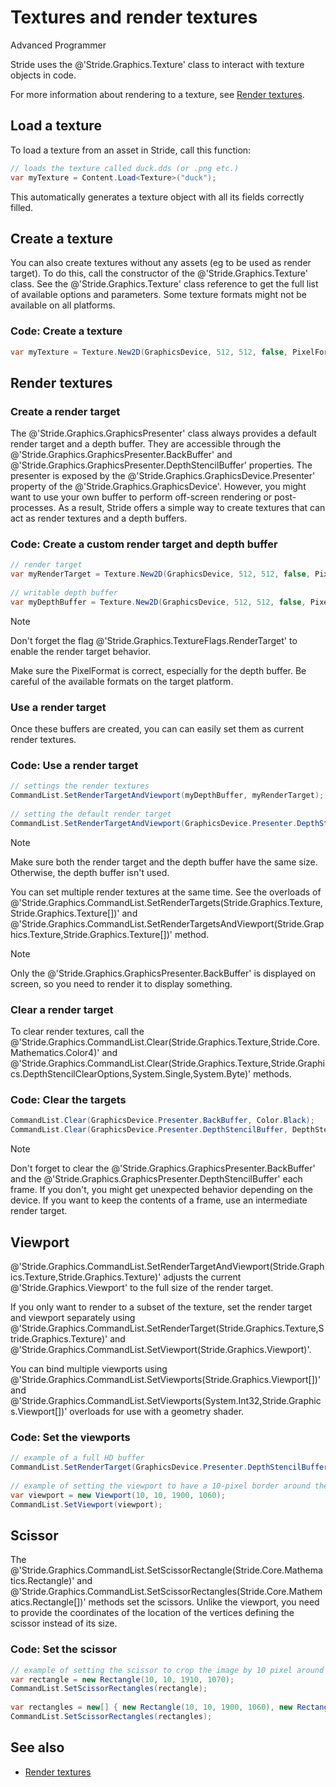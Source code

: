 # Textures and render textures

<span class="badge text-bg-primary">Advanced</span>
<span class="badge text-bg-success">Programmer</span>

Stride uses the @'Stride.Graphics.Texture' class to interact with texture objects in code.

For more information about rendering to a texture, see [Render textures](../graphics-compositor/render-textures.md).

## Load a texture

To load a texture from an asset in Stride, call this function:

```cs
// loads the texture called duck.dds (or .png etc.)
var myTexture = Content.Load<Texture>("duck");
```

This automatically generates a texture object with all its fields correctly filled.

## Create a texture

You can also create textures without any assets (eg to be used as render target). To do this, call the constructor of the @'Stride.Graphics.Texture' class. See the @'Stride.Graphics.Texture' class reference to get the full list of available options and parameters. Some texture formats might not be available on all platforms.

### Code: Create a texture

```cs
var myTexture = Texture.New2D(GraphicsDevice, 512, 512, false, PixelFormat.R8G8B8A8_UNorm, TextureFlags.ShaderResource);
```

## Render textures

### Create a render target

The @'Stride.Graphics.GraphicsPresenter' class always provides a default render target and a depth buffer. They are accessible through the @'Stride.Graphics.GraphicsPresenter.BackBuffer' and @'Stride.Graphics.GraphicsPresenter.DepthStencilBuffer' properties. The presenter is exposed by the @'Stride.Graphics.GraphicsDevice.Presenter' property of the @'Stride.Graphics.GraphicsDevice'. However, you might want to use your own buffer to perform off-screen rendering or post-processes. As a result, Stride offers a simple way to create textures that can act as render textures and a depth buffers.

### Code: Create a custom render target and depth buffer

```cs
// render target
var myRenderTarget = Texture.New2D(GraphicsDevice, 512, 512, false, PixelFormat.R8G8B8A8_UNorm, TextureFlags.ShaderResource | TextureFlags.RenderTarget);
 
// writable depth buffer
var myDepthBuffer = Texture.New2D(GraphicsDevice, 512, 512, false, PixelFormat.D16_UNorm, TextureFlags.DepthStencil);
```

>[!Note]
>Don't forget the flag @'Stride.Graphics.TextureFlags.RenderTarget' to enable the render target behavior.
>
>Make sure the PixelFormat is correct, especially for the depth buffer. Be careful of the available formats on the target platform.

### Use a render target

Once these buffers are created, you can can easily set them as current render textures.

### Code: Use a render target

```cs
// settings the render textures
CommandList.SetRenderTargetAndViewport(myDepthBuffer, myRenderTarget);
 
// setting the default render target
CommandList.SetRenderTargetAndViewport(GraphicsDevice.Presenter.DepthStencilBuffer, GraphicsDevice.Presenter.BackBuffer);
```

>[!Note]
>Make sure both the render target and the depth buffer have the same size. Otherwise, the depth buffer isn't used.

You can set multiple render textures at the same time. See the overloads of @'Stride.Graphics.CommandList.SetRenderTargets(Stride.Graphics.Texture,Stride.Graphics.Texture[])' and @'Stride.Graphics.CommandList.SetRenderTargetsAndViewport(Stride.Graphics.Texture,Stride.Graphics.Texture[])' method.

>[!Note]
>Only the @'Stride.Graphics.GraphicsPresenter.BackBuffer' is displayed on screen, so you need to render it to display something.

### Clear a render target

To clear render textures, call the @'Stride.Graphics.CommandList.Clear(Stride.Graphics.Texture,Stride.Core.Mathematics.Color4)' and @'Stride.Graphics.CommandList.Clear(Stride.Graphics.Texture,Stride.Graphics.DepthStencilClearOptions,System.Single,System.Byte)' methods.

### Code: Clear the targets

```cs
CommandList.Clear(GraphicsDevice.Presenter.BackBuffer, Color.Black);
CommandList.Clear(GraphicsDevice.Presenter.DepthStencilBuffer, DepthStencilClearOptions.DepthBuffer); // only clear the depth buffer
```

>[!Note]
>Don't forget to clear the @'Stride.Graphics.GraphicsPresenter.BackBuffer' and the @'Stride.Graphics.GraphicsPresenter.DepthStencilBuffer' each frame. If you don't, you might get unexpected behavior depending on the device. If you want to keep the contents of a frame, use an intermediate render target.

## Viewport

@'Stride.Graphics.CommandList.SetRenderTargetAndViewport(Stride.Graphics.Texture,Stride.Graphics.Texture)' adjusts the current @'Stride.Graphics.Viewport' to the full size of the render target.

If you only want to render to a subset of the texture, set the render target and viewport separately using @'Stride.Graphics.CommandList.SetRenderTarget(Stride.Graphics.Texture,Stride.Graphics.Texture)' and @'Stride.Graphics.CommandList.SetViewport(Stride.Graphics.Viewport)'.

You can bind multiple viewports using @'Stride.Graphics.CommandList.SetViewports(Stride.Graphics.Viewport[])' and @'Stride.Graphics.CommandList.SetViewports(System.Int32,Stride.Graphics.Viewport[])' overloads for use with a geometry shader.

### Code: Set the viewports

```cs
// example of a full HD buffer
CommandList.SetRenderTarget(GraphicsDevice.Presenter.DepthStencilBuffer, GraphicsDevice.Presenter.BackBuffer); // no viewport set
 
// example of setting the viewport to have a 10-pixel border around the image in a full HD buffer (1920x1080)
var viewport = new Viewport(10, 10, 1900, 1060);
CommandList.SetViewport(viewport);
```

## Scissor

The @'Stride.Graphics.CommandList.SetScissorRectangle(Stride.Core.Mathematics.Rectangle)' and @'Stride.Graphics.CommandList.SetScissorRectangles(Stride.Core.Mathematics.Rectangle[])' methods set the scissors. Unlike the viewport, you need to provide the coordinates of the location of the vertices defining the scissor instead of its size.

### Code: Set the scissor

```cs
// example of setting the scissor to crop the image by 10 pixel around it in a full hd buffer (1920x1080)
var rectangle = new Rectangle(10, 10, 1910, 1070);
CommandList.SetScissorRectangles(rectangle);
 
var rectangles = new[] { new Rectangle(10, 10, 1900, 1060), new Rectangle(0, 0, 256, 256) };
CommandList.SetScissorRectangles(rectangles);
```

## See also

* [Render textures](../graphics-compositor/render-textures.md)
